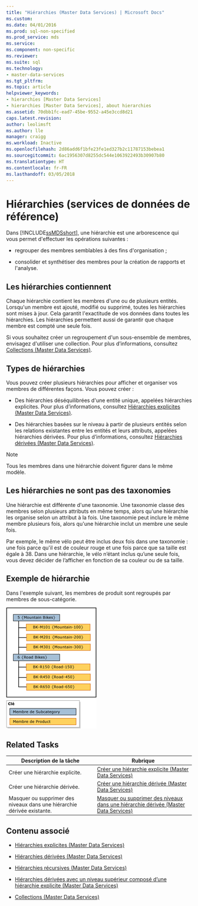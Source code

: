 ```yaml
---
title: "Hiérarchies (Master Data Services) | Microsoft Docs"
ms.custom: 
ms.date: 04/01/2016
ms.prod: sql-non-specified
ms.prod_service: mds
ms.service: 
ms.component: non-specific
ms.reviewer: 
ms.suite: sql
ms.technology:
- master-data-services
ms.tgt_pltfrm: 
ms.topic: article
helpviewer_keywords:
- hierarchies [Master Data Services]
- hierarchies [Master Data Services], about hierarchies
ms.assetid: 70dbb1fc-ead7-45be-9552-a45e3ccd8d21
caps.latest.revision: 
author: leolimsft
ms.author: lle
manager: craigg
ms.workload: Inactive
ms.openlocfilehash: 2d86add6f1bfe23fe1ed327b2c11787153bebea1
ms.sourcegitcommit: 6ac1956307d8255dc544e1063922493b30907b80
ms.translationtype: HT
ms.contentlocale: fr-FR
ms.lasthandoff: 03/05/2018
---
```

# <a name="hierarchies-master-data-services"></a>Hiérarchies (services de données de référence)
  Dans [!INCLUDE[ssMDSshort](../includes/ssmdsshort-md.md)], une hiérarchie est une arborescence qui vous permet d'effectuer les opérations suivantes :  
  
-   regrouper des membres semblables à des fins d'organisation ;  
  
-   consolider et synthétiser des membres pour la création de rapports et l'analyse.  
  
## <a name="what-hierarchies-contain"></a>Les hiérarchies contiennent  
 Chaque hiérarchie contient les membres d'une ou de plusieurs entités. Lorsqu'un membre est ajouté, modifié ou supprimé, toutes les hiérarchies sont mises à jour. Cela garantit l'exactitude de vos données dans toutes les hiérarchies. Les hiérarchies permettent aussi de garantir que chaque membre est compté une seule fois.  
  
 Si vous souhaitez créer un regroupement d'un sous-ensemble de membres, envisagez d'utiliser une collection. Pour plus d’informations, consultez [Collections &#40;Master Data Services&#41;](../master-data-services/collections-master-data-services.md).  
  
## <a name="kinds-of-hierarchies"></a>Types de hiérarchies  
 Vous pouvez créer plusieurs hiérarchies pour afficher et organiser vos membres de différentes façons. Vous pouvez créer :  
  
-   Des hiérarchies déséquilibrées d'une entité unique, appelées hiérarchies explicites. Pour plus d’informations, consultez [Hiérarchies explicites &#40;Master Data Services&#41;](../master-data-services/explicit-hierarchies-master-data-services.md).  
  
-   Des hiérarchies basées sur le niveau à partir de plusieurs entités selon les relations existantes entre les entités et leurs attributs, appelées hiérarchies dérivées. Pour plus d’informations, consultez [Hiérarchies dérivées &#40;Master Data Services&#41;](../master-data-services/derived-hierarchies-master-data-services.md).  
  
> [!NOTE]  
>  Tous les membres dans une hiérarchie doivent figurer dans le même modèle.  
  
## <a name="hierarchies-are-not-taxonomies"></a>Les hiérarchies ne sont pas des taxonomies  
 Une hiérarchie est différente d'une taxonomie. Une taxonomie classe des membres selon plusieurs attributs en même temps, alors qu'une hiérarchie les organise selon un attribut à la fois. Une taxonomie peut inclure le même membre plusieurs fois, alors qu'une hiérarchie inclut un membre une seule fois.  
  
 Par exemple, le même vélo peut être inclus deux fois dans une taxonomie : une fois parce qu'il est de couleur rouge et une fois parce que sa taille est égale à 38. Dans une hiérarchie, le vélo n’étant inclus qu’une seule fois, vous devez décider de l’afficher en fonction de sa couleur ou de sa taille.  
  
## <a name="hierarchy-example"></a>Exemple de hiérarchie  
 Dans l'exemple suivant, les membres de produit sont regroupés par membres de sous-catégorie.  
  
 ![Exemple de hiérarchie regroupée par sous-catégorie](../master-data-services/media/mds-conc-hierarchy.gif "Exemple de hiérarchie regroupée par sous-catégorie")  
  
## <a name="related-tasks"></a>Related Tasks  
  
|Description de la tâche|Rubrique|  
|----------------------|-----------|  
|Créer une hiérarchie explicite.|[Créer une hiérarchie explicite &#40;Master Data Services&#41;](../master-data-services/create-an-explicit-hierarchy-master-data-services.md)|  
|Créer une hiérarchie dérivée.|[Créer une hiérarchie dérivée &#40;Master Data Services&#41;](../master-data-services/create-a-derived-hierarchy-master-data-services.md)|  
|Masquer ou supprimer des niveaux dans une hiérarchie dérivée existante.|[Masquer ou supprimer des niveaux dans une hiérarchie dérivée &#40;Master Data Services&#41;](../master-data-services/hide-or-delete-levels-in-a-derived-hierarchy-master-data-services.md)|  
  
## <a name="related-content"></a>Contenu associé  
  
-   [Hiérarchies explicites &#40;Master Data Services&#41;](../master-data-services/explicit-hierarchies-master-data-services.md)  
  
-   [Hiérarchies dérivées &#40;Master Data Services&#41;](../master-data-services/derived-hierarchies-master-data-services.md)  
  
-   [Hiérarchies récursives &#40;Master Data Services&#41;](../master-data-services/recursive-hierarchies-master-data-services.md)  
  
-   [Hiérarchies dérivées avec un niveau supérieur composé d’une hiérarchie explicite &#40;Master Data Services&#41;](../master-data-services/derived-hierarchies-with-explicit-caps-master-data-services.md)  
  
-   [Collections &#40;Master Data Services&#41;](../master-data-services/collections-master-data-services.md)  
  
  
